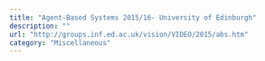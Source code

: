 ```yaml
---
title: "Agent-Based Systems 2015/16- University of Edinburgh"
description: ""
url: "http://groups.inf.ed.ac.uk/vision/VIDEO/2015/abs.htm"
category: "Miscellaneous"
---
```

